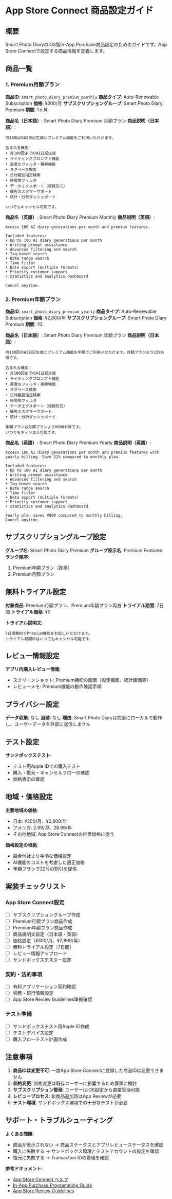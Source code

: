 # App Store Connect 商品設定ガイド

## 概要

Smart Photo DiaryのiOS版In-App Purchase商品設定のためのガイドです。App Store Connectで設定する商品情報を定義します。

## 商品一覧

### 1. Premium月額プラン

**商品ID**: `smart_photo_diary_premium_monthly`
**商品タイプ**: Auto-Renewable Subscription
**価格**: ¥300/月
**サブスクリプショングループ**: Smart Photo Diary Premium
**期間**: 1ヶ月

**商品名（日本語）**: Smart Photo Diary Premium 月額プラン
**商品説明（日本語）**:
```
月100回のAI日記生成とプレミアム機能をご利用いただけます。

含まれる機能：
• 月100回までのAI日記生成
• ライティングプロンプト機能
• 高度なフィルタ・検索機能
• タグベース検索
• 日付範囲指定検索
• 時間帯フィルタ
• データエクスポート（複数形式）
• 優先カスタマーサポート
• 統計・分析ダッシュボード

いつでもキャンセル可能です。
```

**商品名（英語）**: Smart Photo Diary Premium Monthly
**商品説明（英語）**:
```
Access 100 AI diary generations per month and premium features.

Included features:
• Up to 100 AI diary generations per month
• Writing prompt assistance
• Advanced filtering and search
• Tag-based search
• Date range search
• Time filter
• Data export (multiple formats)
• Priority customer support
• Statistics and analytics dashboard

Cancel anytime.
```

### 2. Premium年額プラン

**商品ID**: `smart_photo_diary_premium_yearly`
**商品タイプ**: Auto-Renewable Subscription
**価格**: ¥2,800/年
**サブスクリプショングループ**: Smart Photo Diary Premium
**期間**: 1年

**商品名（日本語）**: Smart Photo Diary Premium 年額プラン
**商品説明（日本語）**:
```
月100回のAI日記生成とプレミアム機能を年額でご利用いただけます。月額プランより22%お得です。

含まれる機能：
• 月100回までのAI日記生成
• ライティングプロンプト機能
• 高度なフィルタ・検索機能
• タグベース検索
• 日付範囲指定検索
• 時間帯フィルタ
• データエクスポート（複数形式）
• 優先カスタマーサポート
• 統計・分析ダッシュボード

年額プランは月額プランより¥800お得です。
いつでもキャンセル可能です。
```

**商品名（英語）**: Smart Photo Diary Premium Yearly
**商品説明（英語）**:
```
Access 100 AI diary generations per month and premium features with yearly billing. Save 22% compared to monthly plan.

Included features:
• Up to 100 AI diary generations per month
• Writing prompt assistance
• Advanced filtering and search
• Tag-based search
• Date range search
• Time filter
• Data export (multiple formats)
• Priority customer support
• Statistics and analytics dashboard

Yearly plan saves ¥800 compared to monthly billing.
Cancel anytime.
```

## サブスクリプショングループ設定

**グループ名**: Smart Photo Diary Premium
**グループ表示名**: Premium Features
**ランク順序**: 
1. Premium年額プラン（推奨）
2. Premium月額プラン

## 無料トライアル設定

**対象商品**: Premium月額プラン、Premium年額プラン両方
**トライアル期間**: 7日間
**トライアル価格**: ¥0

**トライアル説明文**:
```
7日間無料でPremium機能をお試しいただけます。
トライアル期間中はいつでもキャンセル可能です。
```

## レビュー情報設定

**アプリ内購入レビュー情報**:
- スクリーンショット: Premium機能の画面（設定画面、統計画面等）
- レビューメモ: Premium機能の動作確認手順

## プライバシー設定

**データ収集**: なし
**追跡**: なし
**理由**: Smart Photo Diaryは完全にローカルで動作し、ユーザーデータを外部に送信しません

## テスト設定

**サンドボックステスト**:
- テスト用Apple IDでの購入テスト
- 購入・復元・キャンセルフローの確認
- 価格表示の確認

## 地域・価格設定

**主要地域の価格**:
- 日本: ¥300/月、¥2,800/年
- アメリカ: $2.99/月、$28.99/年
- その他地域: App Store Connectの推奨価格に従う

**価格設定の根拠**:
- 競合他社より手頃な価格設定
- AI機能のコストを考慮した適正価格
- 年額プランで22%の割引を提供

## 実装チェックリスト

### App Store Connect設定
- [ ] サブスクリプショングループ作成
- [ ] Premium月額プラン商品作成
- [ ] Premium年額プラン商品作成
- [ ] 商品説明文設定（日本語・英語）
- [ ] 価格設定（¥300/月、¥2,800/年）
- [ ] 無料トライアル設定（7日間）
- [ ] レビュー情報アップロード
- [ ] サンドボックステスター設定

### 契約・法的事項
- [ ] 有料アプリケーション契約確認
- [ ] 税務・銀行情報設定
- [ ] App Store Review Guidelines準拠確認

### テスト準備
- [ ] サンドボックステスト用Apple ID作成
- [ ] テストデバイス設定
- [ ] 購入フローテスト計画作成

## 注意事項

1. **商品IDは変更不可**: 一度App Store Connectに登録した商品IDは変更できません
2. **価格変更**: 価格変更は既存ユーザーに影響するため慎重に検討
3. **サブスクリプション管理**: ユーザーはiOS設定から直接管理可能
4. **レビュープロセス**: 新商品追加時はApp Reviewが必要
5. **テスト環境**: サンドボックス環境での十分なテストが必要

## サポート・トラブルシューティング

**よくある問題**:
- 商品が表示されない → 商品ステータスとアプリレビューステータスを確認
- 購入に失敗する → サンドボックス環境とテストアカウントの設定を確認
- 復元に失敗する → Transaction IDの管理を確認

**参考ドキュメント**:
- [App Store Connect ヘルプ](https://help.apple.com/app-store-connect/)
- [In-App Purchase Programming Guide](https://developer.apple.com/in-app-purchase/)
- [App Store Review Guidelines](https://developer.apple.com/app-store/review/guidelines/)